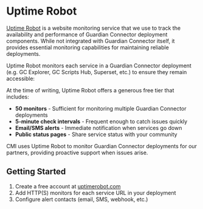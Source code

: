 # Uptime Robot

[Uptime Robot](https://uptimerobot.com/) is a website monitoring service that we use to track the availability and performance of Guardian Connector deployment components. While not integrated with Guardian Connector itself, it provides essential monitoring capabilities for maintaining reliable deployments.

Uptime Robot monitors each service in a Guardian Connector deployment (e.g. GC Explorer, GC Scripts Hub, Superset, etc.) to ensure they remain accessible:

At the time of writing, Uptime Robot offers a generous free tier that includes:

- **50 monitors** - Sufficient for monitoring multiple Guardian Connector deployments
- **5-minute check intervals** - Frequent enough to catch issues quickly
- **Email/SMS alerts** - Immediate notification when services go down
- **Public status pages** - Share service status with your community

CMI uses Uptime Robot to monitor Guardian Connector deployments for our partners, providing proactive support when issues arise.

## Getting Started

1. Create a free account at [uptimerobot.com](https://uptimerobot.com/)
2. Add HTTP(S) monitors for each service URL in your deployment
3. Configure alert contacts (email, SMS, webhook, etc.)
